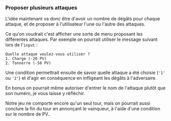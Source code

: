 ### Proposer plusieurs attaques

L'idée maintenant va donc être d'avoir un nombre de dégâts pour chaque attaque, et de proposer à l'utilisateur l'une ou l'autre des attaques.

Ce qu'on voudrait c'est afficher une sorte de menu proposant les différentes attaques.
Par exemple on pourrait utiliser le message suivant lors de l'`input` :

```
Quelle attaque voulez-vous utiliser ?
1. Charge (-20 PV)
2. Tonnerre (-50 PV)
```

Une condition permettrait ensuite de savoir quelle attaque a été choisie (`'1'` ou `'2'`) et d'agir en conséquence en infligeant les dégâts à l'adversaire.

En bonus on pourrait même autoriser d'entrer le nom de l'attaque plutôt que son numéro, je vous laisse y réfléchir.

Notre jeu ne comporte encore qu'un seul tour, mais on pourrait aussi conclure la fin du tour en annonçant le vainqueur, à l'aide d'une condition sur le nombre de PV..
